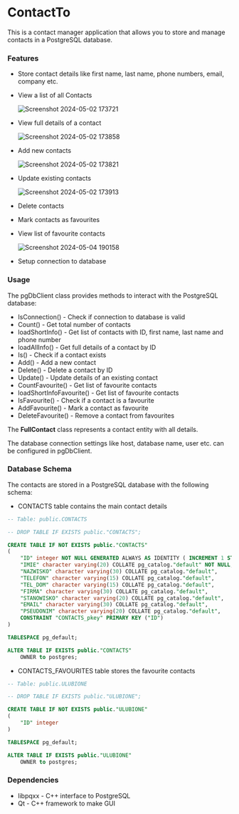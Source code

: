 # ContactTo
This is a contact manager application that allows you to store and manage contacts in a PostgreSQL database.

### Features
- Store contact details like first name, last name, phone numbers, email, company etc.
- View a list of all Contacts

  ![Screenshot 2024-05-02 173721](https://github.com/iAttaquer/ContactTo/assets/145159480/4e9d473e-b657-4bdf-883b-a4a4c587985a)

- View full details of a contact

  ![Screenshot 2024-05-02 173858](https://github.com/iAttaquer/ContactTo/assets/145159480/547a5150-bb5f-41eb-8b2c-707b92447a5b)

- Add new contacts

  ![Screenshot 2024-05-02 173821](https://github.com/iAttaquer/ContactTo/assets/145159480/9482c15d-c4ed-4e32-8f4c-ce9d93e2d770)

- Update existing contacts

  ![Screenshot 2024-05-02 173913](https://github.com/iAttaquer/ContactTo/assets/145159480/1df9562b-a5e5-4f92-8e7c-b7decced42e7)

- Delete contacts

- Mark contacts as favourites

- View list of favourite contacts

  ![Screenshot 2024-05-04 190158](https://github.com/iAttaquer/ContactTo/assets/145159480/2afe794d-3b47-4721-86b0-f6f2d92dfd5b)

- Setup connection to database


### Usage
The pgDbClient class provides methods to interact with the PostgreSQL database:

- IsConnection() - Check if connection to database is valid
- Count() - Get total number of contacts
- loadShortInfo() - Get list of contacts with ID, first name, last name and phone number
- loadAllInfo() - Get full details of a contact by ID
- Is() - Check if a contact exists
- Add() - Add a new contact
- Delete() - Delete a contact by ID
- Update() - Update details of an existing contact
- CountFavourite() - Get list of favourite contacts
- loadShortInfoFavourite() - Get list of favourite contacts
- IsFavourite() - Check if a contact is a favourite
- AddFavourite() - Mark a contact as favourite
- DeleteFavourite() - Remove a contact from favourites

The **FullContact** class represents a contact entity with all details.

The database connection settings like host, database name, user etc. can be configured in pgDbClient.

### Database Schema
The contacts are stored in a PostgreSQL database with the following schema:
- CONTACTS table contains the main contact details

``` sql
-- Table: public.CONTACTS

-- DROP TABLE IF EXISTS public."CONTACTS";

CREATE TABLE IF NOT EXISTS public."CONTACTS"
(
    "ID" integer NOT NULL GENERATED ALWAYS AS IDENTITY ( INCREMENT 1 START 1 MINVALUE 1 MAXVALUE 2147483647 CACHE 1 ),
    "IMIE" character varying(20) COLLATE pg_catalog."default" NOT NULL,
    "NAZWISKO" character varying(30) COLLATE pg_catalog."default",
    "TELEFON" character varying(15) COLLATE pg_catalog."default",
    "TEL_DOM" character varying(15) COLLATE pg_catalog."default",
    "FIRMA" character varying(30) COLLATE pg_catalog."default",
    "STANOWISKO" character varying(20) COLLATE pg_catalog."default",
    "EMAIL" character varying(30) COLLATE pg_catalog."default",
    "PSEUDONIM" character varying(20) COLLATE pg_catalog."default",
    CONSTRAINT "CONTACTS_pkey" PRIMARY KEY ("ID")
)

TABLESPACE pg_default;

ALTER TABLE IF EXISTS public."CONTACTS"
    OWNER to postgres;
```

-  CONTACTS_FAVOURITES table stores the favourite contacts  

``` sql
-- Table: public.ULUBIONE

-- DROP TABLE IF EXISTS public."ULUBIONE";

CREATE TABLE IF NOT EXISTS public."ULUBIONE"
(
    "ID" integer
)

TABLESPACE pg_default;

ALTER TABLE IF EXISTS public."ULUBIONE"
    OWNER to postgres;
```

### Dependencies
- libpqxx - C++ interface to PostgreSQL
- Qt - C++ framework to make GUI
